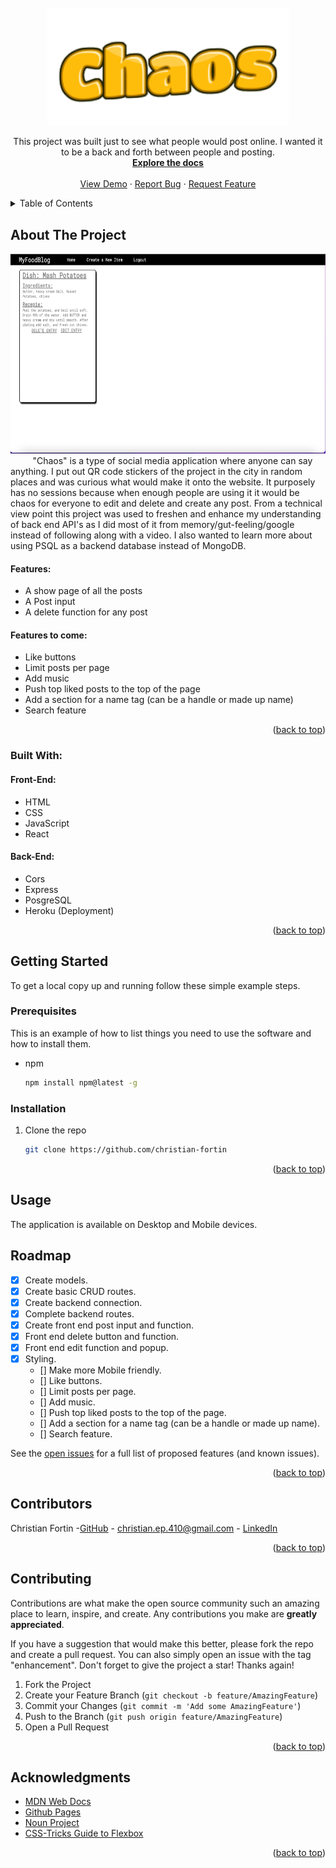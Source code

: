 
<div id="top"></div>
<!--
*** Thanks for checking out the Best-README-Template. If you have a suggestion
*** that would make this better, please fork the repo and create a pull request
*** or simply open an issue with the tag "enhancement".
*** Don't forget to give the project a star!
*** Thanks again! Now go create something AMAZING! :D
-->

<!-- PROJECT SHIELDS -->
<!--
*** I'm using markdown "reference style" links for readability.
*** Reference links are enclosed in brackets [ ] instead of parentheses ( ).
*** See the bottom of this document for the declaration of the reference variables
*** for contributors-url, forks-url, etc. This is an optional, concise syntax you may use.
*** https://www.markdownguide.org/basic-syntax/#reference-style-links
-->



<!-- PROJECT LOGO -->
<br />
<div align="center">
  <a href="https://pern-chaos.herokuapp.com/">
    
<img width="388" src= "https://github.com/christian-fortin/Portfolio_2/blob/main/portfolio_2_cf/public/images/chaos_logo.png?raw=true" alt="Chaos Logo">
  </a>

  <p align="center">
    This project was built just to see what people would post online. I wanted it to be a back and forth between people and posting. 
    <br />
    <a href="https://github.com/christian-fortin/pern-chaos"><strong>Explore the docs</strong></a>
    <br />
    <br />
    <a href="https://pern-chaos.herokuapp.com/">View Demo</a>
    ·
    <a href="https://github.com/christian-fortin/pern-chaos/issues">Report Bug</a>
    ·
    <a href="https://github.com/christian-fortin/pern-chaos/pulls">Request Feature</a>
  </p>
</div>

<!-- TABLE OF CONTENTS -->
<details>
  <summary>Table of Contents</summary>
  <ol>
    <li>
      <a href="#about-the-project">About The Project</a>
      <ul>
        <li><a href="#built-with">Built With</a></li>
      </ul>
    </li>
    <li>
      <a href="#getting-started">Getting Started</a>
      <ul>
        <li><a href="#prerequisites">Prerequisites</a></li>
        <li><a href="#installation">Installation</a></li>
      </ul>
    </li>
    <li><a href="#usage">Usage</a></li>
    <li><a href="#roadmap">Roadmap</a></li>
    <li><a href="#contributing">Contributing</a></li>
    <li><a href="#acknowledgments">Acknowledgments</a></li>
  </ol>
</details>

<!-- ABOUT THE PROJECT -->

## About The Project
<div align="center">
  
  <img width="520" height="320" src="https://github.com/christian-fortin/SEIR_Project_2/blob/main/public/images/Screen%20Shot%202022-04-14%20at%2010.54.29%20AM.png?raw=true" alt="https://github.com/christian-fortin/SEIR_Project_2/blob/main/public/images/Screen%20Shot%202022-04-14%20at%2010.54.29%20AM.png?raw=true">
 
  
</div>
&nbsp;&nbsp;&nbsp;&nbsp;&nbsp;&nbsp;&nbsp;&nbsp; "Chaos" is a type of social media application where anyone can say anything. I put out QR code stickers of the project in the city in random places and was curious what would make it onto the website. It purposely has no sessions because when enough people are using it it would be chaos for everyone to edit and delete and create any post.
          From a technical view point this project was used to freshen and enhance my understanding of back end API's as I did most of it from memory/gut-feeling/google instead of following along with a video. I also wanted to learn more about using PSQL as a backend database instead of MongoDB.



#### Features:

- A show page of all the posts
- A Post input
- A delete function for any post

#### Features to come:
- Like buttons
- Limit posts per page
- Add music
- Push top liked posts to the top of the page
- Add a section for a name tag (can be a handle or made up name)
- Search feature

<p align="right">(<a href="#top">back to top</a>)</p>

### Built With:

#### Front-End:
- HTML
- CSS
- JavaScript
- React

#### Back-End:
- Cors
- Express
- PosgreSQL
- Heroku (Deployment)

<p align="right">(<a href="#top">back to top</a>)</p>

<!-- GETTING STARTED -->

## Getting Started

To get a local copy up and running follow these simple example steps.

### Prerequisites

This is an example of how to list things you need to use the software and how to install them.

- npm
  ```sh
  npm install npm@latest -g
  ```

### Installation

1. Clone the repo
   ```sh
   git clone https://github.com/christian-fortin
   ```

<p align="right">(<a href="#top">back to top</a>)</p>

<!-- USAGE EXAMPLES -->

## Usage

The application is available on Desktop and Mobile devices.

<!-- ROADMAP -->

## Roadmap

- [x] Create models.
- [x] Create basic CRUD routes.
- [x] Create backend connection.
- [x] Complete backend routes.
- [x] Create front end post input and function.
- [x] Front end delete button and function.
- [x] Front end edit function and popup.
- [x] Styling.
  - [] Make more Mobile friendly.
  - [] Like buttons.
  - [] Limit posts per page.
  - [] Add music.
  - [] Push top liked posts to the top of the page.
  - [] Add a section for a name tag (can be a handle or made up name).
  - [] Search feature.
 

See the [open issues](https://github.com/christian-fortin/pern-chaos/issues) for a full list of proposed features (and known issues).

<p align="right">(<a href="#top">back to top</a>)</p>

<!-- CONTACT -->

## Contributors
Christian Fortin -[GitHub](https://github.com/christian-fortin) - christian.ep.410@gmail.com - [LinkedIn](https://www.linkedin.com/in/christian-fortin/)
<p align="right">(<a href="#top">back to top</a>)</p>

<!-- CONTRIBUTING -->

## Contributing

Contributions are what make the open source community such an amazing place to learn, inspire, and create. Any contributions you make are **greatly appreciated**.

If you have a suggestion that would make this better, please fork the repo and create a pull request. You can also simply open an issue with the tag "enhancement".
Don't forget to give the project a star! Thanks again!

1. Fork the Project
2. Create your Feature Branch (`git checkout -b feature/AmazingFeature`)
3. Commit your Changes (`git commit -m 'Add some AmazingFeature'`)
4. Push to the Branch (`git push origin feature/AmazingFeature`)
5. Open a Pull Request

<p align="right">(<a href="#top">back to top</a>)</p>

<!-- ACKNOWLEDGMENTS -->

## Acknowledgments

- [MDN Web Docs](https://developer.mozilla.org/en-US/docs/Web/JavaScript)
- [Github Pages](https://pages.github.com/)
- [Noun Project](https://thenounproject.com/)
- [CSS-Tricks Guide to Flexbox](https://css-tricks.com/snippets/css/a-guide-to-flexbox/)

<p align="right">(<a href="#top">back to top</a>)</p>
